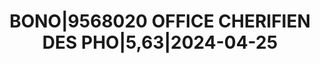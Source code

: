 ---
layout: asset
title: BONO|9568020 OFFICE CHERIFIEN DES PHO|5,63|2024-04-25
isin: XS1061043011
---
